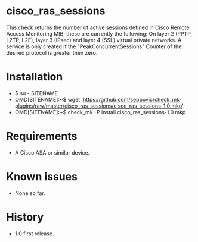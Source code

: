 # cisco_ras_sessions 
This check returns the number of active sessions defined in Cisco Remote Access Monitoring MIB, these are currently the following: On layer 2 (PPTP, L2TP, L2F), layer 3 (IPsec) and layer 4 (SSL) virtual private networks. A service is only created if the "PeakConcurrentSessions" Counter of the desired protocol is greater then zero.

# Installation
* $ su - SITENAME
* OMD[SITENAME]:~$ wget 'https://github.com/seppovic/check_mk-plugins/raw/master/cisco_ras_sessions/cisco_ras_sessions-1.0.mkp'
* OMD[SITENAME]:~$ check_mk -P install cisco_ras_sessions-1.0.mkp

# Requirements
* A Cisco ASA or similar device.

# Known issues
* None so far.

# History
* 1.0 first release.
